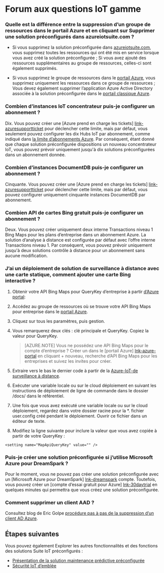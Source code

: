 <properties
  pageTitle="Azure IoT Suite FAQ | Microsoft Azure"
  description="Forum aux questions IoT gamme"
  services=""
  suite="iot-suite"
  documentationCenter=""
  authors="aguilaaj"
  manager="timlt"
  editor=""/>

<tags
  ms.service="iot-suite"
  ms.devlang="na"
  ms.topic="article"
  ms.tgt_pltfrm="na"
  ms.workload="na"
  ms.date="09/26/2016"
  ms.author="araguila"/>
   
# <a name="frequently-asked-questions-for-iot-suite"></a>Forum aux questions IoT gamme

### <a name="whats-the-difference-between-deleting-a-resource-group-in-the-azure-portal-and-clicking-delete-on-a-preconfigured-solution-in-azureiotsuitecom"></a>Quelle est la différence entre la suppression d’un groupe de ressources dans le portail Azure et en cliquant sur Supprimer une solution préconfigurés dans azureiotsuite.com ?

- Si vous supprimez la solution préconfigurée dans [azureiotsuite.com][lnk-azureiotsuite], vous supprimez toutes les ressources qui ont été mis en service lorsque vous avez créé la solution préconfigurée ; Si vous avez ajouté des ressources supplémentaires au groupe de ressources, celles-ci sont également supprimés. 

- Si vous supprimez le groupe de ressources dans le [portail Azure][lnk-azure-portal], vous supprimez uniquement les ressources dans ce groupe de ressources ; Vous devez également supprimer l’application Azure Active Directory associée à la solution préconfigurée dans le [portail classique Azure][lnk-classic-portal].

### <a name="how-many-iot-hub-instances-can-i-provision-in-a-subscription"></a>Combien d’instances IoT concentrateur puis-je configurer un abonnement ? 

Dix. Vous pouvez créer une [Azure prend en charge les tickets] [ link-azuresupportticket] pour déclencher cette limite, mais par défaut, vous seulement pouvez configurer les dix Hubs IoT par abonnement, comme indiqué dans [la limite d’abonnements Azure][link-azuresublimits]. Par conséquent, étant donné que chaque solution préconfigurée dispositions un nouveau concentrateur IoT, vous pouvez prévoir uniquement jusqu'à dix solutions préconfigurées dans un abonnement donnée. 

### <a name="how-many-documentdb-instances-can-i-provision-in-a-subscription"></a>Combien d’instances DocumentDB puis-je configurer un abonnement ?

Cinquante. Vous pouvez créer une [Azure prend en charge les tickets] [ link-azuresupportticket] pour déclencher cette limite, mais par défaut, vous pouvez configurer uniquement cinquante instances DocumentDB par abonnement. 

### <a name="how-many-free-bing-maps-apis-can-i-provision-in-a-subscription"></a>Combien API de cartes Bing gratuit puis-je configurer un abonnement ?

Deux. Vous pouvez créer uniquement deux interne Transactions niveau 1 Bing Maps pour les plans d’entreprise dans un abonnement Azure. La solution d’analyse à distance est configurée par défaut avec l’offre interne Transactions niveau 1. Par conséquent, vous pouvez prévoir uniquement jusqu'à deux solutions contrôle à distance pour un abonnement sans aucune modification.

### <a name="i-have-a-remote-monitoring-solution-deployment-with-a-static-map-how-do-i-add-an-interactive-bing-map"></a>J’ai un déploiement de solution de surveillance à distance avec une carte statique, comment ajouter une carte Bing interactive ? 
1. Obtenir votre API Bing Maps pour QueryKey d’entreprise à partir [d’Azure portal][lnk-azure-portal]: 
 1. Accédez au groupe de ressources où se trouve votre API Bing Maps pour entreprise dans le [portail Azure][lnk-azure-portal].
 2. Cliquez sur tous les paramètres, puis gestion. 
 3. Vous remarquerez deux clés : clé principale et QueryKey. Copiez la valeur pour QueryKey.

     > [AZURE.NOTE] Vous ne possédez une API Bing Maps pour le compte d’entreprise ? Créer un dans le [portail Azure] [ lnk-azure-portal] en cliquant + nouveau, recherche d’API Bing Maps pour les entreprises et suivez les invites pour créer.

2. Extraire vers le bas le dernier code à partir de la [Azure-IoT-de surveillance à distance][lnk-remote-monitoring-github].

3. Exécuter une variable locale ou sur le cloud déploiement en suivant les instructions de déploiement de ligne de commande dans le dossier /docs/ dans le référentiel. 

4. Une fois que vous avez exécuté une variable locale ou sur le cloud déploiement, regardez dans votre dossier racine pour la *. fichier user.config créé pendant le déploiement. Ouvrir ce fichier dans un éditeur de texte. 

5. Modifiez la ligne suivante pour inclure la valeur que vous avez copiée à partir de votre QueryKey : 
   
  `<setting name="MapApiQueryKey" value="" />`

### <a name="can-i-create-a-preconfigured-solution-if-i-have-microsoft-azure-for-dreamspark"></a>Puis-je créer une solution préconfigurée si j’utilise Microsoft Azure pour DreamSpark ?
Pour le moment, vous ne pouvez pas créer une solution préconfigurée avec un [Microsoft Azure pour DreamSpark] [ lnk-dreamspark] compte. Toutefois, vous pouvez créer un [compte d’essai gratuit pour Azure] [ lnk-30daytrial] en quelques minutes qui permettra que vous créez une solution préconfigurée.

### <a name="how-do-i-delete-an-aad-tenant"></a>Comment supprimer un client AAD ?

Consultez blog de Eric Golpe [procédure pas à pas de la suppression d’un client AD Azure][lnk-delete-aad-tennant].

## <a name="next-steps"></a>Étapes suivantes

Vous pouvez également Explorer les autres fonctionnalités et des fonctions des solutions Suite IoT préconfigurés :

- [Présentation de la solution maintenance prédictive préconfigurée][lnk-predictive-overview]
- [Sécurité IoT d’emblée][lnk-security-groundup]

[lnk-predictive-overview]: iot-suite-predictive-overview.md
[lnk-security-groundup]: securing-iot-ground-up.md

[link-azuresupportticket]: https://portal.azure.com/#blade/Microsoft_Azure_Support/HelpAndSupportBlade 
[link-azuresublimits]: https://azure.microsoft.com/documentation/articles/azure-subscription-service-limits/#iot-hub-limits
[lnk-azure-portal]: https://portal.azure.com
[lnk-azureiotsuite]: https://www.azureiotsuite.com/
[lnk-classic-portal]: https://manage.windowsazure.com
[lnk-remote-monitoring-github]: https://github.com/Azure/azure-iot-remote-monitoring 
[lnk-dreamspark]: https://www.dreamspark.com/Product/Product.aspx?productid=99 
[lnk-30daytrial]: https://azure.microsoft.com/free/
[lnk-delete-aad-tennant]: http://blogs.msdn.com/b/ericgolpe/archive/2015/04/30/walkthrough-of-deleting-an-azure-ad-tenant.aspx
